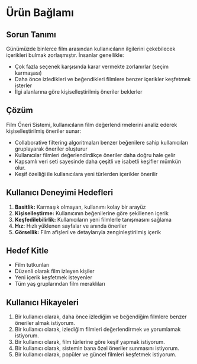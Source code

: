 # Ürün Bağlamı

## Sorun Tanımı
Günümüzde binlerce film arasından kullanıcıların ilgilerini çekebilecek içerikleri bulmak zorlaşmıştır. İnsanlar genellikle:
- Çok fazla seçenek karşısında karar vermekte zorlanırlar (seçim karmaşası)
- Daha önce izledikleri ve beğendikleri filmlere benzer içerikler keşfetmek isterler
- İlgi alanlarına göre kişiselleştirilmiş öneriler beklerler

## Çözüm
Film Öneri Sistemi, kullanıcıların film değerlendirmelerini analiz ederek kişiselleştirilmiş öneriler sunar:
- Collaborative filtering algoritmaları benzer beğenilere sahip kullanıcıları gruplayarak öneriler oluşturur
- Kullanıcılar filmleri değerlendirdikçe öneriler daha doğru hale gelir
- Kapsamlı veri seti sayesinde daha çeşitli ve isabetli keşifler mümkün olur.
- Keşif özelliği ile kullanıcılara yeni türlerden içerikler önerilir

## Kullanıcı Deneyimi Hedefleri
1. **Basitlik:** Karmaşık olmayan, kullanımı kolay bir arayüz
2. **Kişiselleştirme:** Kullanıcının beğenilerine göre şekillenen içerik
3. **Keşfedilebilirlik:** Kullanıcıların yeni filmlerle tanışmasını sağlama
4. **Hız:** Hızlı yüklenen sayfalar ve anında öneriler
5. **Görsellik:** Film afişleri ve detaylarıyla zenginleştirilmiş içerik

## Hedef Kitle
- Film tutkunları
- Düzenli olarak film izleyen kişiler
- Yeni içerik keşfetmek isteyenler
- Tüm yaş gruplarından film meraklıları

## Kullanıcı Hikayeleri
1. Bir kullanıcı olarak, daha önce izlediğim ve beğendiğim filmlere benzer öneriler almak istiyorum.
2. Bir kullanıcı olarak, izlediğim filmleri değerlendirmek ve yorumlamak istiyorum.
3. Bir kullanıcı olarak, film türlerine göre keşif yapmak istiyorum.
4. Bir kullanıcı olarak, sistemin bana özel öneriler sunmasını istiyorum.
5. Bir kullanıcı olarak, popüler ve güncel filmleri keşfetmek istiyorum. 
